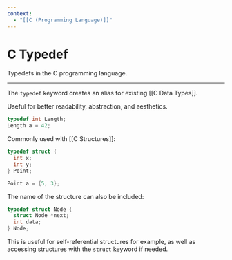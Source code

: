 ```yaml
---
context:
  - "[[C (Programming Language)]]"
---
```


# C Typedef

Typedefs in the C programming language.

---

The `typedef` keyword creates an alias for existing [[C Data Types]].

Useful for better readability, abstraction, and aesthetics.

```c
typedef int Length;
Length a = 42;
```

Commonly used with [[C Structures]]:

```c
typedef struct {
  int x;
  int y;
} Point;

Point a = {5, 3};
```

The name of the structure can also be included:

```c
typedef struct Node {
  struct Node *next;
  int data;
} Node;
```

This is useful for self-referential structures for example, as well as accessing structures with the `struct` keyword if needed.
